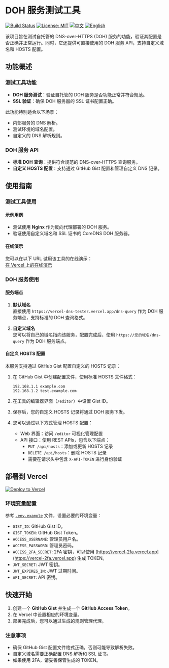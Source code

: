 # DOH 服务测试工具

[![Build Status](https://github.com/DavidKk/vercel-dns-tester/actions/workflows/coverage.workflow.yml/badge.svg)](https://github.com/DavidKk/vercel-dns-tester/actions/workflows/coverage.workflow.yml) [![License: MIT](https://img.shields.io/badge/License-MIT-yellow.svg)](https://opensource.org/licenses/MIT) [![中文](https://img.shields.io/badge/%E6%96%87%E6%A1%A3-%E4%B8%AD%E6%96%87-green?style=flat-square&logo=docs)](https://github.com/DavidKk/vercel-dns-tester/blob/main/README.zh-CN.md) [![English](https://img.shields.io/badge/docs-English-green?style=flat-square&logo=docs)](https://github.com/DavidKk/vercel-dns-tester/blob/main/README.md)

该项目旨在测试自托管的 DNS-over-HTTPS (DOH) 服务的功能，验证其配置是否正确并正常运行。同时，它还提供可直接使用的 DOH 服务 API，支持自定义域名和 HOSTS 配置。

## 功能概述

### 测试工具功能

- **DOH 服务测试**：验证自托管的 DOH 服务是否功能正常并符合规范。
- **SSL 验证**：确保 DOH 服务器的 SSL 证书配置正确。

此功能特别适合以下场景：

- 内部服务的 DNS 解析。
- 测试环境的域名配置。
- 自定义的 DNS 解析规则。

### DOH 服务 API

- **标准 DOH 查询**：提供符合规范的 DNS-over-HTTPS 查询服务。
- **自定义 HOSTS 配置**：支持通过 GitHub Gist 配置和管理自定义 DNS 记录。

## 使用指南

### 测试工具使用

#### 示例用例

- 测试使用 **Nginx** 作为反向代理部署的 DOH 服务。
- 验证使用自定义域名和 SSL 证书的 CoreDNS DOH 服务器。

#### 在线演示

您可以在以下 URL 试用该工具的在线演示：  
[在 Vercel 上的在线演示](https://vercel-dns-tester.vercel.app/)

### DOH 服务使用

#### 服务端点

1. **默认域名**  
   直接使用 `https://vercel-dns-tester.vercel.app/dns-query` 作为 DOH 服务端点，支持标准的 DOH 查询格式。

2. **自定义域名**  
   您可以将自己的域名指向该服务，配置完成后，使用 `https://您的域名/dns-query` 作为 DOH 服务端点。

#### 自定义 HOSTS 配置

本服务支持通过 GitHub Gist 配置自定义的 HOSTS 记录：

1. 在 GitHub Gist 中创建配置文件，使用标准 HOSTS 文件格式：

   ```
   192.168.1.1 example.com
   192.168.1.2 test.example.com
   ```

2. 在工具的编辑器界面（`/editor`）中设置 Gist ID。
3. 保存后，您的自定义 HOSTS 记录将通过 DOH 服务下发。
4. 您可以通过以下方式管理 HOSTS 配置：
   - Web 界面：访问 `/editor` 可视化管理配置
   - API 接口：使用 REST APIs，包含以下端点：
     - `PUT /api/hosts`：添加或更新 HOSTS 记录
     - `DELETE /api/hosts`：删除 HOSTS 记录
     - 需要在请求头中包含 `X-API-TOKEN` 进行身份验证

## 部署到 Vercel

[![Deploy to Vercel](https://vercel.com/button)](https://vercel.com/new/clone?repository-url=https%3A%2F%2Fgithub.com%2FDavidKk%2Fvercel-proxy-rule)

### 环境变量配置

参考 [`.env.example`](./.env.example) 文件，设置必要的环境变量：

- `GIST_ID`: GitHub Gist ID。
- `GIST_TOKEN`: GitHub Gist Token。
- `ACCESS_USERNAME`: 管理员用户名。
- `ACCESS_PASSWORD`: 管理员密码。
- `ACCESS_2FA_SECRET`: 2FA 密钥，可以使用 [https://vercel-2fa.vercel.app](https://vercel-2fa.vercel.app) 生成 TOKEN。
- `JWT_SECRET`: JWT 密钥。
- `JWT_EXPIRES_IN`: JWT 过期时间。
- `API_SECRET`: API 密钥。

## 快速开始

1. 创建一个 **GitHub Gist** 并生成一个 **GitHub Access Token**。
2. 在 Vercel 中设置相应的环境变量。
3. 部署完成后，您可以通过生成的规则管理代理。

### 注意事项

- 确保 GitHub Gist 配置文件格式正确，否则可能导致解析失败。
- 自定义域名需要正确配置 DNS 解析和 SSL 证书。
- 如果使用 2FA，请妥善保管生成的 TOKEN。

